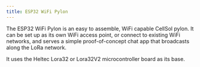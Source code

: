 ```yaml
---
title: ESP32 WiFi Pylon
---
```


The ESP32 WiFi Pylon is an easy to assemble, WiFi capable CellSol pylon. It can be set up as its own WiFi access point, or connect to existing WiFi networks,
and serves a simple proof-of-concept chat app that broadcasts along the LoRa network.

It uses the Heltec Lora32 or Lora32V2 microcontroller board as its base.